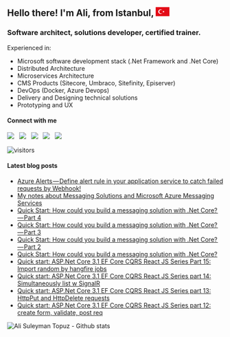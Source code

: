 ## Hello there! I'm Ali, from Istanbul, ![image](https://raw.githubusercontent.com/alisuleymantopuz/alisuleymantopuz/master/flag32.png)
### Software architect, solutions developer, certified trainer.

Experienced in:

- Microsoft software development stack (.Net Framework and .Net Core)
- Distributed Architecture
- Microservices Architecture
- CMS Products (Sitecore, Umbraco, Sitefinity, Episerver)
- DevOps (Docker, Azure Devops)
- Delivery and Designing technical solutions
- Prototyping and UX

#### Connect with me

<a href="https://github.com/alisuleymantopuz"><img src="https://cdn.jsdelivr.net/npm/simple-icons@v3/icons/github.svg" width="32px" /></a> &nbsp; <a href="https://www.instagram.com/topuzas"><img src="https://cdn.jsdelivr.net/npm/simple-icons@v3/icons/instagram.svg" width="32px" /></a> &nbsp; <a href="https://www.linkedin.com/in/alisuleymantopuz"><img src="https://cdn.jsdelivr.net/npm/simple-icons@v3/icons/linkedin.svg" width="32px" /></a> &nbsp; <a href="https://medium.com/@topuzas"><img src="https://cdn.jsdelivr.net/npm/simple-icons@v3/icons/medium.svg" width="32px" /></a> &nbsp; <a href="mailto:alisuleymantopuz@gmail.com"><img src="https://cdn.jsdelivr.net/npm/simple-icons@v3/icons/gmail.svg" width="32px" /></a>

![visitors](https://img.shields.io/badge/dynamic/json?color=informational&label=visitor%20count&query=value&url=https%3A%2F%2Fapi.countapi.xyz%2Fhit%2Falisuleymantopuz.alisuleymantopuz%2Freadme)

#### Latest blog posts

<!-- BLOG-POST-LIST:START -->
- [Azure Alerts — Define alert rule in your application service to catch failed requests by Webhook!](https://topuzas.medium.com/azure-alerts-define-alert-rule-in-your-application-service-to-catch-failed-requests-by-webhook-ad987bda1188?source=rss-8f0134a6aa62------2)
- [My notes about Messaging Solutions and Microsoft Azure Messaging Services](https://topuzas.medium.com/my-notes-about-messaging-solutions-and-microsoft-azure-messaging-services-1d2d55e6d2dd?source=rss-8f0134a6aa62------2)
- [Quick Start: How could you build a messaging solution with .Net Core? — Part 4](https://topuzas.medium.com/quick-start-how-could-you-build-a-messaging-solution-with-net-core-part-4-3e3cf92baa82?source=rss-8f0134a6aa62------2)
- [Quick Start: How could you build a messaging solution with .Net Core? — Part 3](https://topuzas.medium.com/quick-start-how-could-you-build-a-messaging-solution-with-net-core-part-3-4ddb3a1cbda9?source=rss-8f0134a6aa62------2)
- [Quick Start: How could you build a messaging solution with .Net Core? — Part 2](https://topuzas.medium.com/quick-start-how-could-you-build-a-messaging-solution-with-net-core-part-2-b2e047df3565?source=rss-8f0134a6aa62------2)
- [Quick Start: How could you build a messaging solution with .Net Core?](https://topuzas.medium.com/quick-start-how-could-you-build-a-messaging-solution-with-net-core-b5f8253f31ea?source=rss-8f0134a6aa62------2)
- [Quick start: ASP.Net Core 3.1 EF Core CQRS React JS Series Part 15: Import random by hangfire jobs](https://topuzas.medium.com/quick-start-asp-net-core-3-1-ef-core-cqrs-react-js-series-part-15-import-random-by-hangfire-jobs-303564e11192?source=rss-8f0134a6aa62------2)
- [Quick start: ASP.Net Core 3.1 EF Core CQRS React JS Series part 14: Simultaneously list w SignalR](https://topuzas.medium.com/quick-start-asp-net-f88ef81e3da3?source=rss-8f0134a6aa62------2)
- [Quick start: ASP.Net Core 3.1 EF Core CQRS React JS Series part 13: HttpPut and HttpDelete requests](https://topuzas.medium.com/quick-start-asp-net-core-3-1-ef-core-cqrs-react-js-series-part-13-httpput-and-httpdelete-requests-a123ecbca231?source=rss-8f0134a6aa62------2)
- [Quick start: ASP.Net Core 3.1 EF Core CQRS React JS Series part 12: create form, validate, post req](https://topuzas.medium.com/quick-start-asp-net-core-3-1-ef-core-cqrs-react-js-series-part-12-create-form-validate-post-req-d64ab19105ad?source=rss-8f0134a6aa62------2)
<!-- BLOG-POST-LIST:END -->

<img align="left" alt="Ali Suleyman Topuz - Github stats" src="https://github-readme-stats.vercel.app/api?username=alisuleymantopuz&show_icons=true&hide_border=true" />
